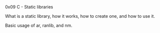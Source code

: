 0x09 C - Static libraries

What is a static library, how it works, how to create one, and how to use it.

Basic usage of ar, ranlib, and nm.
